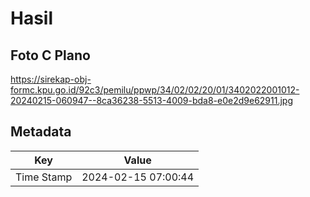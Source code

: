 # Hasil

## Foto C Plano

https://sirekap-obj-formc.kpu.go.id/92c3/pemilu/ppwp/34/02/02/20/01/3402022001012-20240215-060947--8ca36238-5513-4009-bda8-e0e2d9e62911.jpg


## Metadata

| Key        | Value               |
| ---------- | ------------------- |
| Time Stamp | 2024-02-15 07:00:44 |



